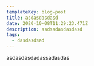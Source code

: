 ```yaml
---
templateKey: blog-post
title: asdasdasdasd
date: 2020-10-08T11:29:23.471Z
description: asdsadasdasdasd
tags:
  - dasdasdsad
---
```

asdasdasdadassadasdas
